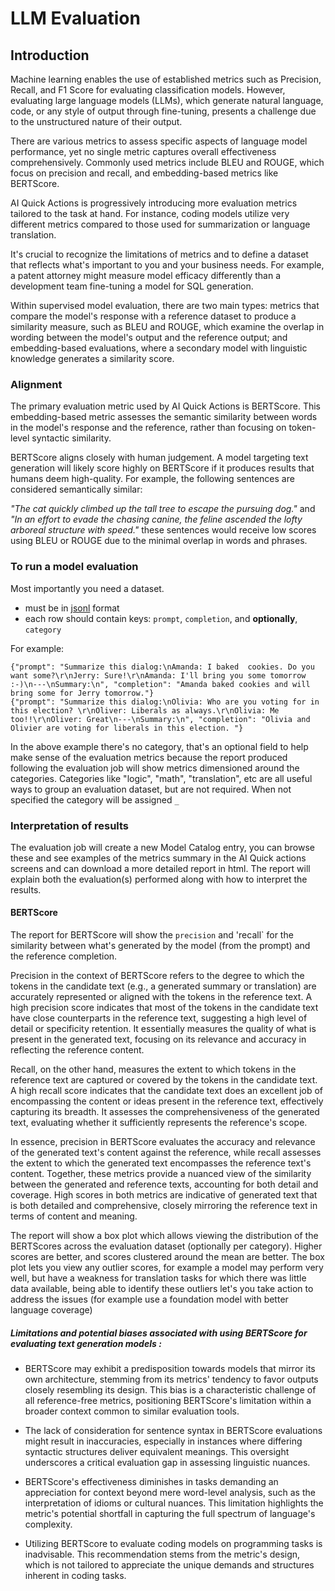 # LLM Evaluation

## Introduction

Machine learning enables the use of established metrics such as Precision, Recall, and F1 Score for evaluating classification models. However, evaluating large language models (LLMs), which generate natural language, code, or any style of output through fine-tuning, presents a challenge due to the unstructured nature of their output.

There are various metrics to assess specific aspects of language model performance, yet no single metric captures overall effectiveness comprehensively. Commonly used metrics include BLEU and ROUGE, which focus on precision and recall, and embedding-based metrics like BERTScore.

AI Quick Actions is progressively introducing more evaluation metrics tailored to the task at hand. For instance, coding models utilize very different metrics compared to those used for summarization or language translation.

It's crucial to recognize the limitations of metrics and to define a dataset that reflects what's important to you and your business needs. For example, a patent attorney might measure model efficacy differently than a development team fine-tuning a model for SQL generation.

Within supervised model evaluation, there are two main types: metrics that compare the model's response with a reference dataset to produce a similarity measure, such as BLEU and ROUGE, which examine the overlap in wording between the model's output and the reference output; and embedding-based evaluations, where a secondary model with linguistic knowledge generates a similarity score.

### Alignment

The primary evaluation metric used by AI Quick Actions is BERTScore. This embedding-based metric assesses the semantic similarity between words in the model's response and the reference, rather than focusing on token-level syntactic similarity. 

BERTScore aligns closely with human judgement. A model targeting text generation will likely score highly on BERTScore if it produces results that humans deem high-quality. For example, the following sentences are considered semantically similar:

*"The cat quickly climbed up the tall tree to escape the pursuing dog."* and *"In an effort to evade the chasing canine, the feline ascended the lofty arboreal structure with speed."* these sentences would receive low scores using BLEU or ROUGE due to the minimal overlap in words and phrases.


### To run a model evaluation

Most importantly you need a dataset.

- must be in [jsonl](https://jsonlines.org/) format
- each row should contain keys: `prompt`, `completion`, and **optionally**, `category`

For example:

```
{"prompt": "Summarize this dialog:\nAmanda: I baked  cookies. Do you want some?\r\nJerry: Sure!\r\nAmanda: I'll bring you some tomorrow :-)\n---\nSummary:\n", "completion": "Amanda baked cookies and will bring some for Jerry tomorrow."}
{"prompt": "Summarize this dialog:\nOlivia: Who are you voting for in this election? \r\nOliver: Liberals as always.\r\nOlivia: Me too!!\r\nOliver: Great\n---\nSummary:\n", "completion": "Olivia and Olivier are voting for liberals in this election. "}
```

In the above example there's no category, that's an optional field to help make sense of the evaluation metrics because the report produced following the evaluation job will show metrics dimensioned around the categories. Categories like "logic", "math", "translation", etc are all useful ways to group an evaluation dataset, but are not required. When not specified the category will be assigned `_`


### Interpretation of results

The evaluation job will create a new Model Catalog entry, you can browse these and see examples of the metrics summary in the AI Quick actions screens and can download a more detailed report in html. The report will explain both the evaluation(s) performed along with how to interpret the results. 

#### BERTScore

The report for BERTScore will show the `precision` and 'recall` for the similarity between what's generated by the model (from the prompt) and the reference completion.

Precision in the context of BERTScore refers to the degree to which the tokens in the candidate text (e.g., a generated summary or translation) are accurately represented or aligned with the tokens in the reference text. A high precision score indicates that most of the tokens in the candidate text have close counterparts in the reference text, suggesting a high level of detail or specificity retention. It essentially measures the quality of what is present in the generated text, focusing on its relevance and accuracy in reflecting the reference content.

Recall, on the other hand, measures the extent to which tokens in the reference text are captured or covered by the tokens in the candidate text. A high recall score indicates that the candidate text does an excellent job of encompassing the content or ideas present in the reference text, effectively capturing its breadth. It assesses the comprehensiveness of the generated text, evaluating whether it sufficiently represents the reference's scope.

In essence, precision in BERTScore evaluates the accuracy and relevance of the generated text's content against the reference, while recall assesses the extent to which the generated text encompasses the reference text's content. Together, these metrics provide a nuanced view of the similarity between the generated and reference texts, accounting for both detail and coverage. High scores in both metrics are indicative of generated text that is both detailed and comprehensive, closely mirroring the reference text in terms of content and meaning.

The report will show a box plot which allows viewing the distribution of the BERTScores across the evaluation dataset (optionally per category). Higher scores are better, and scores clustered around the mean are better. The box plot lets you view any outlier scores, for example a model may perform very well, but have a weakness for translation tasks for which there was little data available, being able to identify these outliers let's you take action to address the issues (for example use a foundation model with better language coverage)


##### Limitations and potential biases associated with using BERTScore for evaluating text generation models :

- BERTScore may exhibit a predisposition towards models that mirror its own architecture, stemming from its metrics' tendency to favor outputs closely resembling its design. This bias is a characteristic challenge of all reference-free metrics, positioning BERTScore's limitation within a broader context common to similar evaluation tools.

- The lack of consideration for sentence syntax in BERTScore evaluations might result in inaccuracies, especially in instances where differing syntactic structures deliver equivalent meanings. This oversight underscores a critical evaluation gap in assessing linguistic nuances.

- BERTScore's effectiveness diminishes in tasks demanding an appreciation for context beyond mere word-level analysis, such as the interpretation of idioms or cultural nuances. This limitation highlights the metric's potential shortfall in capturing the full spectrum of language's complexity.

- Utilizing BERTScore to evaluate coding models on programming tasks is inadvisable. This recommendation stems from the metric's design, which is not tailored to appreciate the unique demands and structures inherent in coding tasks.